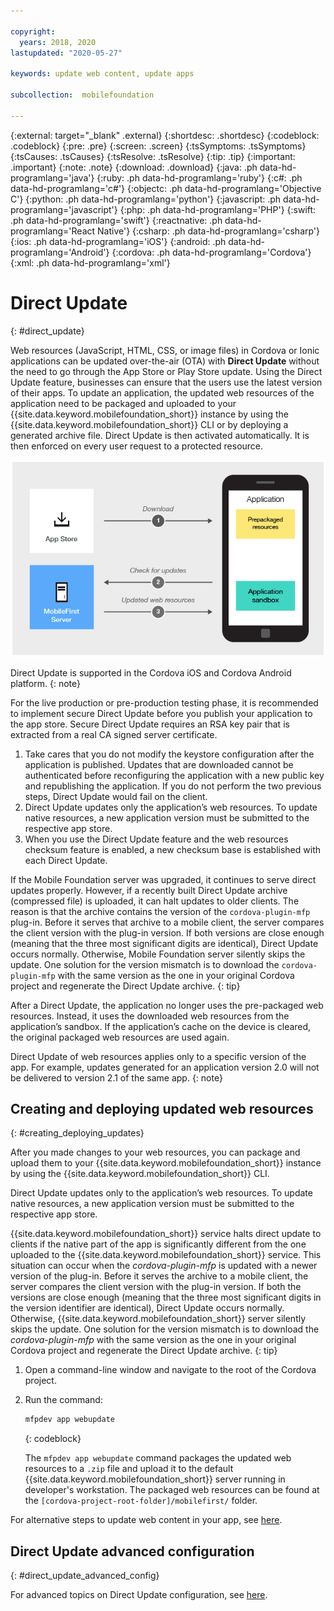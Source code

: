 ```yaml
---

copyright:
  years: 2018, 2020
lastupdated: "2020-05-27"

keywords: update web content, update apps

subcollection:  mobilefoundation

---
```


{:external: target="_blank" .external}
{:shortdesc: .shortdesc}
{:codeblock: .codeblock}
{:pre: .pre}
{:screen: .screen}
{:tsSymptoms: .tsSymptoms}
{:tsCauses: .tsCauses}
{:tsResolve: .tsResolve}
{:tip: .tip}
{:important: .important}
{:note: .note}
{:download: .download}
{:java: .ph data-hd-programlang='java'}
{:ruby: .ph data-hd-programlang='ruby'}
{:c#: .ph data-hd-programlang='c#'}
{:objectc: .ph data-hd-programlang='Objective C'}
{:python: .ph data-hd-programlang='python'}
{:javascript: .ph data-hd-programlang='javascript'}
{:php: .ph data-hd-programlang='PHP'}
{:swift: .ph data-hd-programlang='swift'}
{:reactnative: .ph data-hd-programlang='React Native'}
{:csharp: .ph data-hd-programlang='csharp'}
{:ios: .ph data-hd-programlang='iOS'}
{:android: .ph data-hd-programlang='Android'}
{:cordova: .ph data-hd-programlang='Cordova'}
{:xml: .ph data-hd-programlang='xml'}

# Direct Update
{: #direct_update}

Web resources (JavaScript, HTML, CSS, or image files) in Cordova or Ionic applications can be updated over-the-air (OTA) with **Direct Update** without the need to go through the App Store or Play Store update. Using the Direct Update feature, businesses can ensure that the users use the latest version of their apps. To update an application, the updated web resources of the application need to be packaged and uploaded to your {{site.data.keyword.mobilefoundation_short}} instance by using the {{site.data.keyword.mobilefoundation_short}} CLI or by deploying a generated archive file. Direct Update is then activated automatically. It is then enforced on every user request to a protected resource.

![Diagram of how direct update works](images/internal_function.jpg)

Direct Update is supported in the Cordova iOS and Cordova Android platform.
{: note}

For the live production or pre-production testing phase, it is recommended to implement secure Direct Update before you publish your application to the app store. Secure Direct Update requires an RSA key pair that is extracted from a real CA signed server certificate.

1. Take cares that you do not modify the keystore configuration after the application is published. Updates that are downloaded cannot be authenticated before reconfiguring the application with a new public key and republishing the application. If you do not perform the two previous steps, Direct Update would fail on the client.
1. Direct Update updates only the application’s web resources. To update native resources, a new application version must be submitted to the respective app store.
1. When you use the Direct Update feature and the web resources checksum feature is enabled, a new checksum base is established with each Direct Update.

If the Mobile Foundation server was upgraded, it continues to serve direct updates properly. However, if a recently built Direct Update archive (compressed file) is uploaded, it can halt updates to older clients. The reason is that the archive contains the version of the `cordova-plugin-mfp` plug-in. Before it serves that archive to a mobile client, the server compares the client version with the plug-in version. If both versions are close enough (meaning that the three most significant digits are identical), Direct Update occurs normally. Otherwise, Mobile Foundation server silently skips the update. One solution for the version mismatch is to download the `cordova-plugin-mfp` with the same version as the one in your original Cordova project and regenerate the Direct Update archive.
{: tip}

After a Direct Update, the application no longer uses the pre-packaged web resources. Instead, it uses the downloaded web resources from the application’s sandbox. If the application’s cache on the device is cleared, the original packaged web resources are used again.

Direct Update of web resources applies only to a specific version of the app. For example, updates generated for an application version 2.0 will not be delivered to version 2.1 of the same app.
{: note}

## Creating and deploying updated web resources
{: #creating_deploying_updates}

After you made changes to your web resources, you can package and upload them to your {{site.data.keyword.mobilefoundation_short}} instance by using the {{site.data.keyword.mobilefoundation_short}} CLI.

Direct Update updates only to the application’s web resources. To update native resources, a new application version must be submitted to the respective app store.

{{site.data.keyword.mobilefoundation_short}} service halts direct update to clients if the native part of the app is significantly different from the one uploaded to the {{site.data.keyword.mobilefoundation_short}} service. This situation can occur when the *cordova-plugin-mfp* is updated with a newer version of the plug-in. Before it serves the archive to a mobile client, the server compares the client version with the plug-in version. If both the versions are close enough (meaning that the three most significant digits in the version identifier are identical), Direct Update occurs normally. Otherwise, {{site.data.keyword.mobilefoundation_short}} server silently skips the update. One solution for the version mismatch is to download the *cordova-plugin-mfp* with the same version as the one in your original Cordova project and regenerate the Direct Update archive.
{: tip}

1. Open a command-line window and navigate to the root of the Cordova project.
1. Run the command:

   ```bash
   mfpdev app webupdate
   ```
   {: codeblock}

   The `mfpdev app webupdate` command packages the updated web resources to a `.zip` file and upload it to the default {{site.data.keyword.mobilefoundation_short}} server running in developer's workstation. The packaged web resources can be found at the `[cordova-project-root-folder]/mobilefirst/` folder.

For alternative steps to update web content in your app, see [here](/docs/mobilefoundation?topic=mobilefoundation-alternate_steps_to_update_app_web_content_in_app#alternate_steps_to_update_app_web_content_in_app).

## Direct Update advanced configuration
{: #direct_update_advanced_config}

For advanced topics on Direct Update configuration, see [here](/docs/mobilefoundation?topic=mobilefoundation-advanced_direct_update_configuration#advanced_direct_update_configuration).

